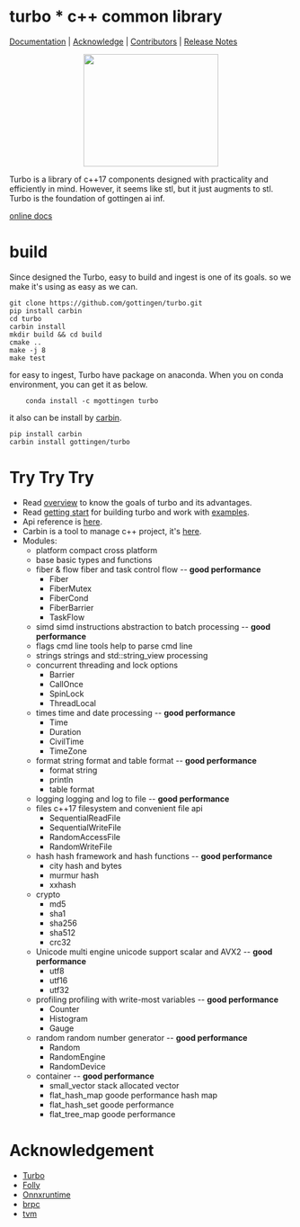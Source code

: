 turbo * c++ common library
====
[Documentation](https://turbo-docs.readthedocs.io/) |
[Acknowledge](https://turbo-docs.readthedocs.io/) |
[Contributors](CONTRIBUTORS.md) |
[Release Notes](NEWS.md)

<div align="center">
<img src=docs/source/image/ticon.png width=240 height=200 />
</div>

Turbo is a library of c++17 components designed with practicality
and efficiently in mind. However, it seems like stl, but it just 
augments to stl. Turbo is the foundation of gottingen ai inf.

[online docs](https://turbo-docs.readthedocs.io/)


# build

Since designed the Turbo, easy to build and ingest is one of its goals.
so we make it's using as easy as we can.
```shell
git clone https://github.com/gottingen/turbo.git
pip install carbin
cd turbo
carbin install
mkdir build && cd build
cmake ..
make -j 8
make test
```

for easy to ingest, Turbo have package on anaconda. When you on conda environment,
you can get it as below.

```shell
    conda install -c mgottingen turbo
```

it also can be install by [carbin](https://github.com/gottingen/carbin).

```shell
pip install carbin
carbin install gottingen/turbo
```

# Try Try Try

* Read [overview](https://turbo-docs.readthedocs.io/en/latest/en/overview.html) to know the goals of turbo and its advantages. 
* Read [getting start](https://turbo-docs.readthedocs.io/en/latest/) for building turbo and work with [examples](examples).
* Api reference is [here](https://turbo-docs.readthedocs.io/en/latest/en/api/base.html).
* Carbin is a tool to manage c++ project, it's [here](https://carbin.readthedocs.io/en/latest/).
* Modules:
  * platform compact cross platform
  * base basic types and functions
  * fiber & flow fiber and task control flow -- **good performance**
    * Fiber
    * FiberMutex
    * FiberCond
    * FiberBarrier
    * TaskFlow
  * simd simd instructions abstraction to batch processing -- **good performance**
  * flags cmd line tools help to parse cmd line
  * strings strings and std::string_view processing
  * concurrent threading and lock options
    * Barrier
    * CallOnce
    * SpinLock
    * ThreadLocal
  * times time and date processing -- **good performance**
    * Time
    * Duration
    * CivilTime
    * TimeZone
  * format  string format and table format -- **good performance**
    * format string
    * println
    * table format
  * logging logging and log to file -- **good performance**
  * files c++17 filesystem and convenient file api
    * SequentialReadFile
    * SequentialWriteFile
    * RandomAccessFile
    * RandomWriteFile
  * hash hash framework and hash functions -- **good performance**
    * city hash and bytes
    * murmur hash
    * xxhash
  * crypto
    * md5
    * sha1
    * sha256
    * sha512
    * crc32
  * Unicode multi engine unicode support scalar and AVX2 -- **good performance**
    * utf8
    * utf16
    * utf32
  * profiling profiling with write-most variables                 -- **good performance**
    * Counter
    * Histogram
    * Gauge
  * random random number generator                                -- **good performance**
    * Random
    * RandomEngine
    * RandomDevice
  * container                                                    -- **good performance**
    * small_vector stack allocated vector
    * flat_hash_map goode performance hash map 
    * flat_hash_set goode performance 
    * flat_tree_map goode performance 

# Acknowledgement

* [Turbo](github.com/abseil/abseil-cpp)
* [Folly](github.com/facebook/folly)
* [Onnxruntime](github.com/microsoft/onnxruntime)
* [brpc](github.com/apache/brpc)
* [tvm](github.com/apache/tvm)